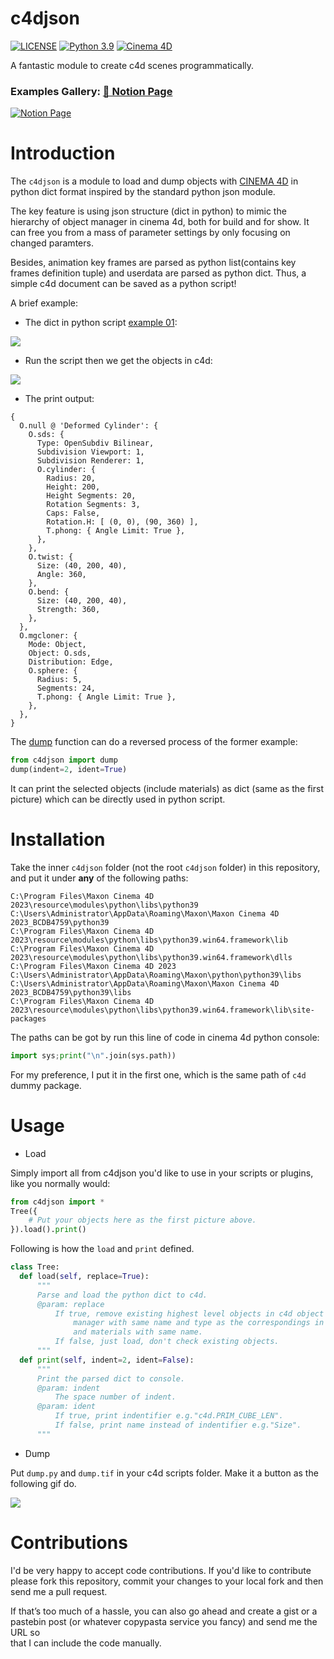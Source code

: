 # c4djson 

[![LICENSE](https://img.shields.io/github/license/iplai/c4djson)](LICENSE)
[![Python 3.9](https://img.shields.io/badge/python-3.9-blue.svg)](https://www.python.org/downloads/release/python-390/)
[![Cinema 4D](https://img.shields.io/badge/Cinema%204D-R26%2B-blue)](http://www.maxon.net)

A fantastic module to create c4d scenes programmatically.

### Examples Gallery: [🔗 Notion Page](https://iplai.notion.site/Cinema-4D-0c6e076f872547008c16ac39588a4a51)
[![Notion Page](images/notion%20screenshot.png)](https://iplai.notion.site/Cinema-4D-0c6e076f872547008c16ac39588a4a51)

Introduction
============

The `c4djson` is a module to load and dump objects with [CINEMA 4D](http://www.maxon.net) in python dict format inspired by the standard python json module.

The key feature is using json structure (dict in python) to mimic the hierarchy of object manager in cinema 4d, both for build and for show. It can free you from a mass of parameter settings by only focusing on changed paramters.

Besides, animation key frames are parsed as python list(contains key frames definition tuple) and userdata are parsed as python dict. Thus, a simple c4d document can be saved as a python script!

A brief example:

- The dict in python script [example 01](https://github.com/iplai/c4djson/blob/master/examples/01.Deformers%20and%20Animation.py):

![](https://github.com/iplai/c4djson/raw/master/images/example01.code.png)

- Run the script then we get the objects in c4d:

![](https://github.com/iplai/c4djson/raw/master/images/example01.png)

- The print output:

```
{
  O.null @ 'Deformed Cylinder': {
    O.sds: {
      Type: OpenSubdiv Bilinear,
      Subdivision Viewport: 1,
      Subdivision Renderer: 1,
      O.cylinder: {
        Radius: 20,
        Height: 200,
        Height Segments: 20,
        Rotation Segments: 3,
        Caps: False,
        Rotation.H: [ (0, 0), (90, 360) ],
        T.phong: { Angle Limit: True },
      },
    },
    O.twist: {
      Size: (40, 200, 40),
      Angle: 360,
    },
    O.bend: {
      Size: (40, 200, 40),
      Strength: 360,
    },
  },
  O.mgcloner: {
    Mode: Object,
    Object: O.sds,
    Distribution: Edge,
    O.sphere: {
      Radius: 5,
      Segments: 24,
      T.phong: { Angle Limit: True },
    },
  },
}
```

The [dump](https://github.com/iplai/c4djson/blob/master/dump.py) function can do a reversed process of the former example:

```python
from c4djson import dump
dump(indent=2, ident=True)
```

It can print the selected objects (include materials) as dict (same as the first picture) which can be directly used in python script.

Installation
============

Take the inner `c4djson` folder (not the root `c4djson` folder) in this repository, and put it under **any** of the following paths:

```
C:\Program Files\Maxon Cinema 4D 2023\resource\modules\python\libs\python39
C:\Users\Administrator\AppData\Roaming\Maxon\Maxon Cinema 4D 2023_BCDB4759\python39
C:\Program Files\Maxon Cinema 4D 2023\resource\modules\python\libs\python39.win64.framework\lib
C:\Program Files\Maxon Cinema 4D 2023\resource\modules\python\libs\python39.win64.framework\dlls
C:\Program Files\Maxon Cinema 4D 2023
C:\Users\Administrator\AppData\Roaming\Maxon\python\python39\libs
C:\Users\Administrator\AppData\Roaming\Maxon\Maxon Cinema 4D 2023_BCDB4759\python39\libs
C:\Program Files\Maxon Cinema 4D 2023\resource\modules\python\libs\python39.win64.framework\lib\site-packages
```

The paths can be got by run this line of code in cinema 4d python console:

```python
import sys;print("\n".join(sys.path))
```

For my preference, I put it in the first one, which is the same path of `c4d` dummy package.

Usage
=====

- Load

Simply import all from c4djson you'd like to use in your scripts or plugins, like you normally would:

```python
from c4djson import *
Tree({
    # Put your objects here as the first picture above.
}).load().print()
```
Following is how the `load` and `print` defined.
```python
class Tree:
  def load(self, replace=True):
      """
      Parse and load the python dict to c4d.
      @param: replace
          If true, remove existing highest level objects in c4d object
              manager with same name and type as the correspondings in dict
              and materials with same name.
          If false, just load, don't check existing objects.
      """
  def print(self, indent=2, ident=False):
      """
      Print the parsed dict to console.
      @param: indent
          The space number of indent.
      @param: ident
          If true, print indentifier e.g."c4d.PRIM_CUBE_LEN".
          If false, print name instead of indentifier e.g."Size".
      """
```

- Dump

Put `dump.py` and `dump.tif` in your c4d scripts folder. Make it a button as the following gif do.

![](https://github.com/iplai/c4djson/raw/master/images/dump.gif)

Contributions
=============

I'd be very happy to accept code contributions. If you'd like to contribute  
please fork this repository, commit your changes to your local fork and then  
send me a pull request.

If that’s too much of a hassle, you can also go ahead and create a gist or a   
pastebin post (or whatever copypasta service you fancy) and send me the URL so   
that I can include the code manually.
